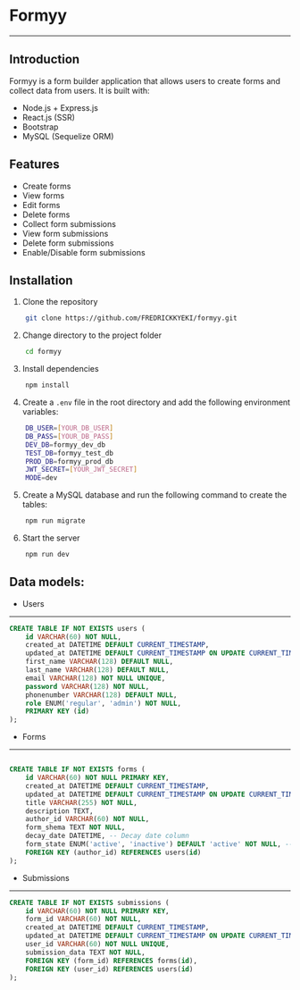 # Formyy
***
## Introduction
Formyy is a form builder application that allows users to create forms and collect data from users. It is built with:
* Node.js + Express.js
* React.js (SSR)
* Bootstrap
* MySQL (Sequelize ORM)

## Features
- Create forms
- View forms
- Edit forms
- Delete forms
- Collect form submissions
- View form submissions
- Delete form submissions
- Enable/Disable form submissions

## Installation
1. Clone the repository
```bash
    git clone https://github.com/FREDRICKKYEKI/formyy.git
```

2. Change directory to the project folder
```bash
    cd formyy
```

3. Install dependencies
```bash
    npm install
```

4. Create a `.env` file in the root directory and add the following environment variables:
```bash
    DB_USER=[YOUR_DB_USER]
    DB_PASS=[YOUR_DB_PASS]
    DEV_DB=formyy_dev_db
    TEST_DB=formyy_test_db
    PROD_DB=formyy_prod_db
    JWT_SECRET=[YOUR_JWT_SECRET]
    MODE=dev
```

5. Create a MySQL database and run the following command to create the tables:
```bash
    npm run migrate
```

6. Start the server
```bash
    npm run dev
```

## Data models:

* Users
***
```sql
CREATE TABLE IF NOT EXISTS users (
    id VARCHAR(60) NOT NULL,
	created_at DATETIME DEFAULT CURRENT_TIMESTAMP,
	updated_at DATETIME DEFAULT CURRENT_TIMESTAMP ON UPDATE CURRENT_TIMESTAMP,
    first_name VARCHAR(128) DEFAULT NULL,
    last_name VARCHAR(128) DEFAULT NULL,
    email VARCHAR(128) NOT NULL UNIQUE,
    password VARCHAR(128) NOT NULL,
    phonenumber VARCHAR(128) DEFAULT NULL,
    role ENUM('regular', 'admin') NOT NULL,
    PRIMARY KEY (id)
);
```

* Forms
***
```sql

CREATE TABLE IF NOT EXISTS forms (
	id VARCHAR(60) NOT NULL PRIMARY KEY,
	created_at DATETIME DEFAULT CURRENT_TIMESTAMP,
	updated_at DATETIME DEFAULT CURRENT_TIMESTAMP ON UPDATE CURRENT_TIMESTAMP,
    title VARCHAR(255) NOT NULL,
    description TEXT,
	author_id VARCHAR(60) NOT NULL,
	form_shema TEXT NOT NULL,
    decay_date DATETIME, -- Decay date column
    form_state ENUM('active', 'inactive') DEFAULT 'active' NOT NULL, -- Form state column
	FOREIGN KEY (author_id) REFERENCES users(id)
);

```
* Submissions
***
```sql
CREATE TABLE IF NOT EXISTS submissions (
    id VARCHAR(60) NOT NULL PRIMARY KEY,
    form_id VARCHAR(60) NOT NULL,
	created_at DATETIME DEFAULT CURRENT_TIMESTAMP,
	updated_at DATETIME DEFAULT CURRENT_TIMESTAMP ON UPDATE CURRENT_TIMESTAMP,
    user_id VARCHAR(60) NOT NULL UNIQUE,
    submission_data TEXT NOT NULL,
    FOREIGN KEY (form_id) REFERENCES forms(id),
    FOREIGN KEY (user_id) REFERENCES users(id)
);
```



<!-- ## TO DO
- change `form-data` to `form-schema` in TABLE: `forms` ✅
- create `submissions` table ✅
- create form/delete/:id route ✅
- enable/disable form submissions (active/inactive) ✅
- add view Submissions link to home table ✅
- create form/:id route ✅
- create form/:id/submissions route ✅
- create form/:id/submissions/:id/delete route ✅
- add radio button to form schema -->


